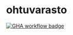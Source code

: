 # ohtuvarasto

[![GHA workflow badge](https://github.com/arouvari/ohtuvarasto/workflows/CI/badge.svg)](https://github.com/arouvari/ohtuvarasto/actions)
